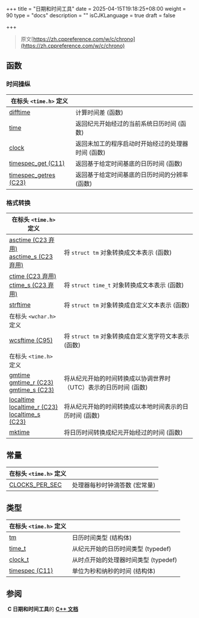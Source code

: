 +++
title = "日期和时间工具"
date = 2025-04-15T19:18:25+08:00
weight = 90
type = "docs"
description = ""
isCJKLanguage = true
draft = false

+++

> 原文[https://zh.cppreference.com/w/c/chrono](https://zh.cppreference.com/w/c/chrono)

## 函数

### 时间操纵

| 在标头 `<time.h>` 定义                                     |                                                   |
| ------------------------------------------------------------ | ------------------------------------------------- |
| [difftime<br />](https://zh.cppreference.com/w/c/chrono/difftime) | 计算时间差 (函数)                                 |
| [time<br />](https://zh.cppreference.com/w/c/chrono/time)  | 返回纪元开始经过的当前系统日历时间 (函数)         |
| [clock<br />](https://zh.cppreference.com/w/c/chrono/clock) | 返回未加工的程序启动时开始经过的处理器时间 (函数) |
| [timespec_get (C11)<br />](https://zh.cppreference.com/w/c/chrono/timespec_get) | 返回基于给定时间基底的日历时间 (函数)             |
| [timespec_getres (C23)<br />](https://zh.cppreference.com/w/c/chrono/timespec_getres) | 返回基于给定时间基底的日历时间的分辨率 (函数)     |

### 格式转换

| 在标头 `<time.h>` 定义                                     |                                                              |
| ------------------------------------------------------------ | ------------------------------------------------------------ |
| [asctime (C23 弃用)<br />asctime_s (C23 弃用)<br />](https://zh.cppreference.com/w/c/chrono/asctime) | 将 `struct tm` 对象转换成文本表示 (函数)                     |
| [ctime (C23 弃用)<br />ctime_s (C23 弃用)<br />](https://zh.cppreference.com/w/c/chrono/ctime) | 将 `struct time_t` 对象转换成文本表示 (函数)                 |
| [strftime<br />](https://zh.cppreference.com/w/c/chrono/strftime) | 将 `struct tm` 对象转换成自定义文本表示 (函数)               |
| 在标头 `<wchar.h>` 定义                                    |                                                              |
| [wcsftime (C95)<br />](https://zh.cppreference.com/w/c/chrono/wcsftime) | 将 `struct tm` 对象转换成自定义宽字符文本表示 (函数)         |
| 在标头 `<time.h>` 定义                                     |                                                              |
| [gmtime <br />gmtime_r (C23)<br />gmtime_s (C23)<br />](https://zh.cppreference.com/w/c/chrono/gmtime) | 将从纪元开始的时间转换成以协调世界时（UTC）表示的日历时间 (函数) |
| [localtime <br />localtime_r (C23)<br />localtime_s (C23)<br />](https://zh.cppreference.com/w/c/chrono/localtime) | 将从纪元开始的时间转换成以本地时间表示的日历时间 (函数)      |
| [mktime<br />](https://zh.cppreference.com/w/c/chrono/mktime) | 将日历时间转换成纪元开始经过的时间 (函数)                    |

## 常量

| 在标头 `<time.h>` 定义                                     |                               |
| ------------------------------------------------------------ | ----------------------------- |
| [CLOCKS_PER_SEC<br />](https://zh.cppreference.com/w/c/chrono/CLOCKS_PER_SEC) | 处理器每秒时钟滴答数 (宏常量) |

## 类型

| 在标头 `<time.h>` 定义                                     |                                      |
| ------------------------------------------------------------ | ------------------------------------ |
| [tm<br />](https://zh.cppreference.com/w/c/chrono/tm)      | 日历时间类型 (结构体)                |
| [time_t<br />](https://zh.cppreference.com/w/c/chrono/time_t) | 从纪元开始的日历时间类型 (typedef)   |
| [clock_t<br />](https://zh.cppreference.com/w/c/chrono/clock_t) | 从时点开始的处理器时间类型 (typedef) |
| [timespec (C11)<br />](https://zh.cppreference.com/w/c/chrono/timespec) | 单位为秒和纳秒的时间 (结构体)        |

## 参阅

​	**C 日期和时间工具**的 **[C++ 文档](https://zh.cppreference.com/w/cpp/chrono/c)**